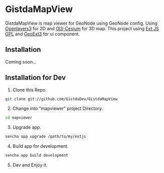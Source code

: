 # GistdaMapView
GistdaMapView is map viewer for GeoNode using GeoNode config. 
Using [Openlayers3](openlayers.org) for 2D and [Ol3-Cesium](openlayers.org/ol3-cesium) for 3D map.
This project using [Ext JS GPL](https://www.sencha.com/legal/gpl/) and [GeoExt3](geoext.github.io/geoext3/) for ui component.

## Installation
Coming soon...

## Installation for Dev
1. Clone this Repo.
```sh
git clone git://github.com/GistdaDev/GistdaMapView
```
2. Change into "mapviewer" project Directory.
```sh
cd mapviewer
```
3. Upgrade app.
```sh
sencha app upgrade /path/to/my/extjs
```
4. Build app for development.
```sh
sencha app build development
```
5. Dev and Enjoy it.